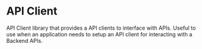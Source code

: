 # API Client

API Client library that provides a API clients to interface with APIs. Useful to use when an application needs
to setup an API client for interacting with a Backend APIs.
